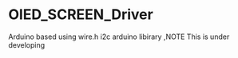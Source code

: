 # OlED_SCREEN_Driver
Arduino based using wire.h i2c arduino libirary ,NOTE This is under developing 
